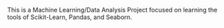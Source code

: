This is a Machine Learning/Data Analysis Project focused on learning the tools of Scikit-Learn, Pandas, and Seaborn.
